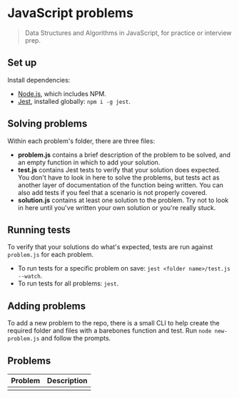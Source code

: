 # JavaScript problems

> Data Structures and Algorithms in JavaScript, for practice or interview prep.

## Set up

Install dependencies:

- [Node.js](https://nodejs.org/en/), which includes NPM.
- [Jest](https://jestjs.io/), installed globally: `npm i -g jest`.

## Solving problems

Within each problem's folder, there are three files:

- **problem.js** contains a brief description of the problem to be solved, and an empty function in which to add your solution.
- **test.js** contains Jest tests to verify that your solution does expected. You don't have to look in here to solve the problems, but tests act as another layer of documentation of the function being written. You can also add tests if you feel that a scenario is not properly covered.
- **solution.js** contains at least one solution to the problem. Try not to look in here until you've written your own solution or you're really stuck.

## Running tests

To verify that your solutions do what's expected, tests are run against `problem.js` for each problem.

- To run tests for a specific problem on save: `jest <folder name>/test.js --watch`.
- To run tests for all problems: `jest`.

## Adding problems

To add a new problem to the repo, there is a small CLI to help create the required folder and files with a barebones function and test. Run `node new-problem.js` and follow the prompts.

## Problems

| Problem | Description |
| ------- | ----------- |
|         |             |
